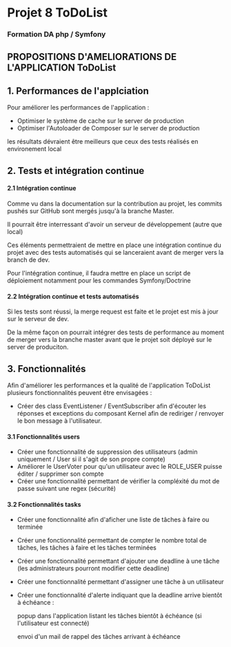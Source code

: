 # Projet 8 ToDoList
### Formation DA php / Symfony
## PROPOSITIONS D'AMELIORATIONS DE L'APPLICATION ToDoList

## 1. Performances de l'applciation
Pour améliorer les performances de l'application :
- Optimiser le système de cache sur le server de production
- Optimiser l'Autoloader de Composer sur le server de production 

les résultats dévraient être meilleurs que ceux des tests réalisés en environement local

## 2. Tests et intégration continue
#### 2.1 Intégration continue
Comme vu dans la documentation sur la contribution au projet, les commits pushés sur GitHub sont mergés jusqu'à la branche Master.

Il pourrait être interressant d'avoir un serveur de développement (autre que local)

Ces éléments permettraient de mettre en place une intégration continue du projet avec des tests automatisés qui se lanceraient avant de merger vers la branch de dev.

Pour l'intégration continue, il faudra mettre en place un script de déploiement notamment pour les commandes Symfony/Doctrine
#### 2.2 Intégration continue et tests automatisés
Si les tests sont réussi, la merge request est faite et le projet est mis à jour sur le serveur de dev.

De la même façon on pourrait intégrer des tests de performance au moment de merger vers la branche master avant que le projet soit déployé sur le server de produciton.
## 3. Fonctionnalités 
Afin d'améliorer les performances et la qualité de l'application ToDoList plusieurs fonctionnalités peuvent être envisagées : 
- Créer des class EventListener / EventSubscriber afin d'écouter les réponses et exceptions du composant Kernel afin de rediriger / renvoyer le bon message à l'utilisateur.
#### 3.1 Fonctionnalités users
- Créer une fonctionnalité de suppression des utilisateurs (admin uniquement / User si il s'agit de son propre compte)
- Améliorer le UserVoter pour qu'un utilisateur avec le ROLE_USER puisse éditer / supprimer son compte
- Créer une fonctionnalité permettant de vérifier la compléxité du mot de passe suivant une regex (sécurité)

#### 3.2 Fonctionnalités tasks
- Créer une fonctionnalité afin d'aficher une liste de tâches à faire ou terminée
- Créer une fonctionnalité permettant de compter le nombre total de tâches, les tâches à faire et les tâches terminées
- Créer une fonctionnalité permettant d'ajouter une deadline à une tâche (les administrateurs pourront modifier cette deadline)
- Créer une fonctionnalité permettant d'assigner une tâche à un utilisateur 
- Créer une fonctionnalité d'alerte indiquant que la deadline arrive bientôt à échéance : 
    
    popup dans l'application listant les tâches bientôt à échéance (si l'utilisateur est connecté)
    
    envoi d'un mail de rappel des tâches arrivant à échéance